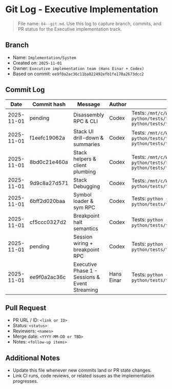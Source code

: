 # Git Log - Executive Implementation

> File name: `04--git.md`. Use this log to capture branch, commits, and PR status for the Executive implementation track.

## Branch
- Name: `Implementation/System`
- Created on: `2025-11-01`
- Owner: `Executive implementation team (Hans Einar + Codex)`
- Based on commit: `ee9f0a2ac36c11ba822492efb1fe170a2673dcc2`

## Commit Log
| Date | Commit hash | Message | Author | Notes |
| --- | --- | --- | --- | --- |
| 2025-11-01 | pending | Disassembly RPC & CLI | Codex | Tests: `/mnt/c/Windows/py.exe -3.14 -m pytest python/tests/test_executive_session_helpers.py python/tests/test_executive_sessions.py` |
| 2025-11-01 | f1eefc19062a | Stack UI drill-down & summaries | Codex | Tests: `/mnt/c/Windows/py.exe -3.14 -m pytest python/tests/test_executive_session_helpers.py python/tests/test_executive_sessions.py` |
| 2025-11-01 | 8bd0c21e460a | Stack helpers & client plumbing | Codex | Tests: `/mnt/c/Windows/py.exe -3.14 -m pytest python/tests/test_executive_session_helpers.py python/tests/test_executive_sessions.py` |
| 2025-11-01 | 9d9c8a27d571 | Stack Debugging | Codex | Tests: `/mnt/c/Windows/py.exe -3.14 -m pytest python/tests/test_executive_sessions.py` |
| 2025-11-01 | 6bff2d020baa | Symbol loader & sym RPC | Codex | Tests: `python -m pytest python/tests/test_executive_sessions.py` |
| 2025-11-01 | cf5ccc0327d2 | Breakpoint halt semantics | Codex | Tests: `python -m pytest python/tests/test_executive_sessions.py` |
| 2025-11-01 | pending | Session wiring + breakpoint RPC | Codex | Tests: `python -m pytest python/tests/test_executive_sessions.py` |
| 2025-11-01 | ee9f0a2ac36c | Executive Phase 1 - Sessions & Event Streaming | Hans Einar | Tests: `python -m pytest python/tests/test_executive_sessions.py` |

## Pull Request
- PR URL / ID: `<link or ID>`
- Status: `<status>`
- Reviewers: `<names>`
- Merge date: `<YYYY-MM-DD or TBD>`
- Notes: `<follow-up items>`

## Additional Notes
- Update this file whenever new commits land or PR state changes.
- Link CI runs, code reviews, or related issues as the implementation progresses.

